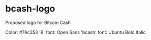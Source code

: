 # bcash-logo
Proposed logo for Bitcoin Cash

Color: #76c353
'B' font: Open Sans
'bcash' font: Ubuntu Bold Italic
